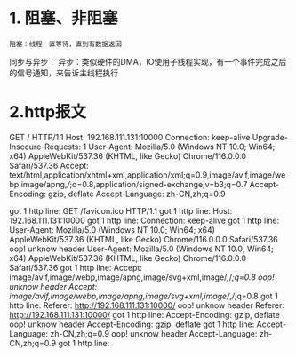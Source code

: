 # 1. 阻塞、非阻塞
    阻塞：线程一直等待，直到有数据返回

同步与异步：
    异步：类似硬件的DMA，IO使用子线程实现，有一个事件完成之后的信号通知，来告诉主线程执行
# 2.http报文
GET / HTTP/1.1
Host: 192.168.111.131:10000
Connection: keep-alive
Upgrade-Insecure-Requests: 1
User-Agent: Mozilla/5.0 (Windows NT 10.0; Win64; x64) AppleWebKit/537.36 (KHTML, like Gecko) Chrome/116.0.0.0 Safari/537.36
Accept: text/html,application/xhtml+xml,application/xml;q=0.9,image/avif,image/webp,image/apng,*/*;q=0.8,application/signed-exchange;v=b3;q=0.7
Accept-Encoding: gzip, deflate
Accept-Language: zh-CN,zh;q=0.9


got 1 http line: GET /favicon.ico HTTP/1.1
got 1 http line: Host: 192.168.111.131:10000
got 1 http line: Connection: keep-alive
got 1 http line: User-Agent: Mozilla/5.0 (Windows NT 10.0; Win64; x64) AppleWebKit/537.36 (KHTML, like Gecko) Chrome/116.0.0.0 Safari/537.36
oop! unknow header User-Agent: Mozilla/5.0 (Windows NT 10.0; Win64; x64) AppleWebKit/537.36 (KHTML, like Gecko) Chrome/116.0.0.0 Safari/537.36
got 1 http line: Accept: image/avif,image/webp,image/apng,image/svg+xml,image/*,*/*;q=0.8
oop! unknow header Accept: image/avif,image/webp,image/apng,image/svg+xml,image/*,*/*;q=0.8
got 1 http line: Referer: http://192.168.111.131:10000/
oop! unknow header Referer: http://192.168.111.131:10000/
got 1 http line: Accept-Encoding: gzip, deflate
oop! unknow header Accept-Encoding: gzip, deflate
got 1 http line: Accept-Language: zh-CN,zh;q=0.9
oop! unknow header Accept-Language: zh-CN,zh;q=0.9
got 1 http line: 

